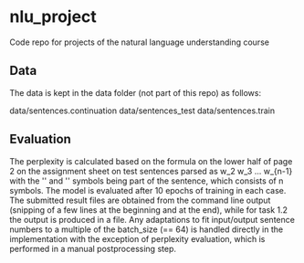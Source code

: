 # nlu_project
Code repo for projects of the natural language understanding course

## Data

The data is kept in the data folder (not part of this repo) as follows:

data/sentences.continuation
data/sentences_test
data/sentences.train


## Evaluation

The perplexity is calculated based on the formula on the lower half of
page 2 on the assignment sheet on test sentences parsed as
               <bos> w_2 w_3 ... w_{n-1} <eos>
with the '<bos>' and '<eos>' symbols being part of the sentence, which
consists of n symbols. The model is evaluated after 10 epochs of training
in each case. The submitted result files are obtained from the command line
output (snipping of a few lines at the beginning and at the end), while for
task 1.2 the output is produced in a file. Any adaptations to fit input/output
sentence numbers to a multiple of the batch_size (== 64) is handled directly
in the implementation with the exception of perplexity evaluation, which is
performed in a manual postprocessing step.